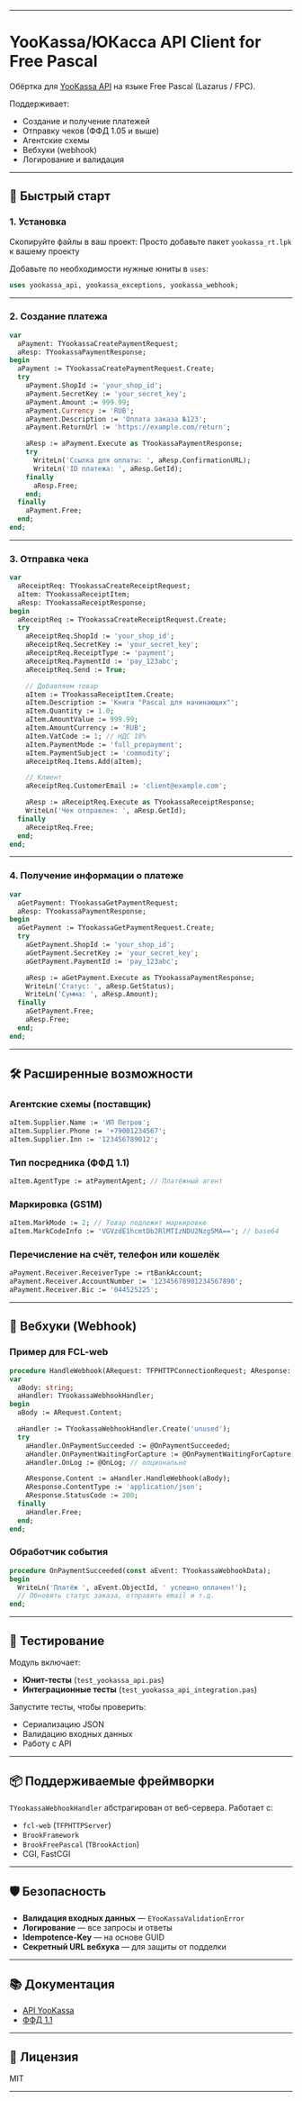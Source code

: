 
---

# YooKassa/ЮКасса API Client for Free Pascal

Обёртка для [YooKassa API](https://yookassa.ru/developers) на языке Free Pascal (Lazarus / FPC).

Поддерживает:
- Создание и получение платежей
- Отправку чеков (ФФД 1.05 и выше)
- Агентские схемы
- Вебхуки (webhook)
- Логирование и валидация

---

## 🚀 Быстрый старт

### 1. Установка

Скопируйте файлы в ваш проект:
  Просто добавьте пакет `yookassa_rt.lpk` к вашему проекту 

Добавьте по необходимости нужные юниты в `uses`:
```pascal
uses yookassa_api, yookassa_exceptions, yookassa_webhook;
```

---

### 2. Создание платежа

```pascal
var
  aPayment: TYookassaCreatePaymentRequest;
  aResp: TYookassaPaymentResponse;
begin
  aPayment := TYookassaCreatePaymentRequest.Create;
  try
    aPayment.ShopId := 'your_shop_id';
    aPayment.SecretKey := 'your_secret_key';
    aPayment.Amount := 999.99;
    aPayment.Currency := 'RUB';
    aPayment.Description := 'Оплата заказа №123';
    aPayment.ReturnUrl := 'https://example.com/return';

    aResp := aPayment.Execute as TYookassaPaymentResponse;
    try
      WriteLn('Ссылка для оплаты: ', aResp.ConfirmationURL);
      WriteLn('ID платежа: ', aResp.GetId);
    finally
      aResp.Free;
    end;
  finally
    aPayment.Free;
  end;
end;
```

---

### 3. Отправка чека

```pascal
var
  aReceiptReq: TYookassaCreateReceiptRequest;
  aItem: TYookassaReceiptItem;
  aResp: TYookassaReceiptResponse;
begin
  aReceiptReq := TYookassaCreateReceiptRequest.Create;
  try
    aReceiptReq.ShopId := 'your_shop_id';
    aReceiptReq.SecretKey := 'your_secret_key';
    aReceiptReq.ReceiptType := 'payment';
    aReceiptReq.PaymentId := 'pay_123abc';
    aReceiptReq.Send := True;

    // Добавляем товар
    aItem := TYookassaReceiptItem.Create;
    aItem.Description := 'Книга "Pascal для начинающих"';
    aItem.Quantity := 1.0;
    aItem.AmountValue := 999.99;
    aItem.AmountCurrency := 'RUB';
    aItem.VatCode := 1; // НДС 18%
    aItem.PaymentMode := 'full_prepayment';
    aItem.PaymentSubject := 'commodity';
    aReceiptReq.Items.Add(aItem);

    // Клиент
    aReceiptReq.CustomerEmail := 'client@example.com';

    aResp := aReceiptReq.Execute as TYookassaReceiptResponse;
    WriteLn('Чек отправлен: ', aResp.GetId);
  finally
    aReceiptReq.Free;
  end;
end;
```

---

### 4. Получение информации о платеже

```pascal
var
  aGetPayment: TYookassaGetPaymentRequest;
  aResp: TYookassaPaymentResponse;
begin
  aGetPayment := TYookassaGetPaymentRequest.Create;
  try
    aGetPayment.ShopId := 'your_shop_id';
    aGetPayment.SecretKey := 'your_secret_key';
    aGetPayment.PaymentId := 'pay_123abc';

    aResp := aGetPayment.Execute as TYookassaPaymentResponse;
    WriteLn('Статус: ', aResp.GetStatus);
    WriteLn('Сумма: ', aResp.Amount);
  finally
    aGetPayment.Free;
    aResp.Free;
  end;
end;
```

---

## 🛠 Расширенные возможности

### Агентские схемы (поставщик)

```pascal
aItem.Supplier.Name := 'ИП Петров';
aItem.Supplier.Phone := '+79001234567';
aItem.Supplier.Inn := '123456789012';
```

### Тип посредника (ФФД 1.1)

```pascal
aItem.AgentType := atPaymentAgent; // Платёжный агент
```

### Маркировка (GS1M)

```pascal
aItem.MarkMode := 2; // Товар подлежит маркировке
aItem.MarkCodeInfo := 'VGVzdE1hcmtDb2RlMTIzNDU2Nzg5MA=='; // base64
```

### Перечисление на счёт, телефон или кошелёк

```pascal
aPayment.Receiver.ReceiverType := rtBankAccount;
aPayment.Receiver.AccountNumber := '12345678901234567890';
aPayment.Receiver.Bic := '044525225';
```

---

## 🔔 Вебхуки (Webhook)

### Пример для FCL-web

```pascal
procedure HandleWebhook(ARequest: TFPHTTPConnectionRequest; AResponse: TFPHTTPConnectionResponse);
var
  aBody: string;
  aHandler: TYookassaWebhookHandler;
begin
  aBody := ARequest.Content;

  aHandler := TYookassaWebhookHandler.Create('unused');
  try
    aHandler.OnPaymentSucceeded := @OnPaymentSucceeded;
    aHandler.OnPaymentWaitingForCapture := @OnPaymentWaitingForCapture;
    aHandler.OnLog := @OnLog; // опционально

    AResponse.Content := aHandler.HandleWebhook(aBody);
    AResponse.ContentType := 'application/json';
    AResponse.StatusCode := 200;
  finally
    aHandler.Free;
  end;
end;
```

### Обработчик события

```pascal
procedure OnPaymentSucceeded(const aEvent: TYookassaWebhookData);
begin
  WriteLn('Платёж ', aEvent.ObjectId, ' успешно оплачен!');
  // Обновить статус заказа, отправить email и т.д.
end;
```

---

## 🧪 Тестирование

Модуль включает:
- **Юнит-тесты** (`test_yookassa_api.pas`)
- **Интеграционные тесты** (`test_yookassa_api_integration.pas`)

Запустите тесты, чтобы проверить:
- Сериализацию JSON
- Валидацию входных данных
- Работу с API

---

## 📦 Поддерживаемые фреймворки

`TYookassaWebhookHandler` абстрагирован от веб-сервера. Работает с:
- `fcl-web` (`TFPHTTPServer`)
- `BrookFramework`
- `BrookFreePascal` (`TBrookAction`)
- CGI, FastCGI

---

## 🛡 Безопасность

- **Валидация входных данных** — `EYooKassaValidationError`
- **Логирование** — все запросы и ответы
- **Idempotence-Key** — на основе GUID
- **Секретный URL вебхука** — для защиты от подделки

---

## 📚 Документация

- [API YooKassa](https://yookassa.ru/developers/api)
- [ФФД 1.1](https://yookassa.ru/developers/payment-acceptance/receipts/54fz/parameters-values)

---

## 📄 Лицензия

MIT

---
